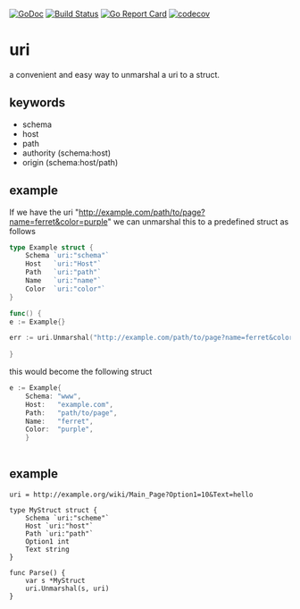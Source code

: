 [![GoDoc](http://img.shields.io/badge/go-documentation-blue.svg?style=flat-square)](https://godoc.org/github.com/jbsmith7741/uri)
[![Build Status](https://travis-ci.com/jbsmith7741/uri.svg?branch=master)](https://travis-ci.com/jbsmith7741/uri)
[![Go Report Card](https://goreportcard.com/badge/github.com/jbsmith7741/uri)](https://goreportcard.com/report/github.com/jbsmith7741/uri)
[![codecov](https://codecov.io/gh/jbsmith7741/uri/branch/master/graph/badge.svg)](https://codecov.io/gh/jbsmith7741/uri)

# uri
a convenient and easy way to unmarshal a uri to a struct.
 
## keywords
- schema
- host
- path
- authority (schema:host)
- origin (schema:host/path)


## example
If we have the uri "http://example.com/path/to/page?name=ferret&color=purple" we can unmarshal this to a predefined struct as follows
``` go 
type Example struct {
    Schema `uri:"schema"`
    Host   `uri:"Host"`
    Path   `uri:"path"`
    Name   `uri:"name"`
    Color  `uri:"color"`
}

func() {
e := Example{}

err := uri.Unmarshal("http://example.com/path/to/page?name=ferret&color=purple", &e)
 
}
```
this would become the following struct 
``` go
e := Example{
    Schema: "www",
    Host:   "example.com",
    Path:   "path/to/page",
    Name:   "ferret",
    Color:  "purple",
    }
 
```

## example 

``` golang 
uri = http://example.org/wiki/Main_Page?Option1=10&Text=hello 

type MyStruct struct {
    Schema `uri:"scheme"`
    Host `uri:"host"`
    Path `uri:"path"`
    Option1 int
    Text string 
}

func Parse() {
    var s *MyStruct
    uri.Unmarshal(s, uri)
}
```
